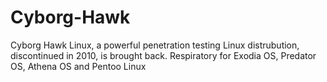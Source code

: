 # Cyborg-Hawk
Cyborg Hawk Linux, a powerful penetration testing Linux distrubution, discontinued in 2010, is brought back.
Respiratory for Exodia OS, Predator OS, Athena OS and Pentoo Linux
